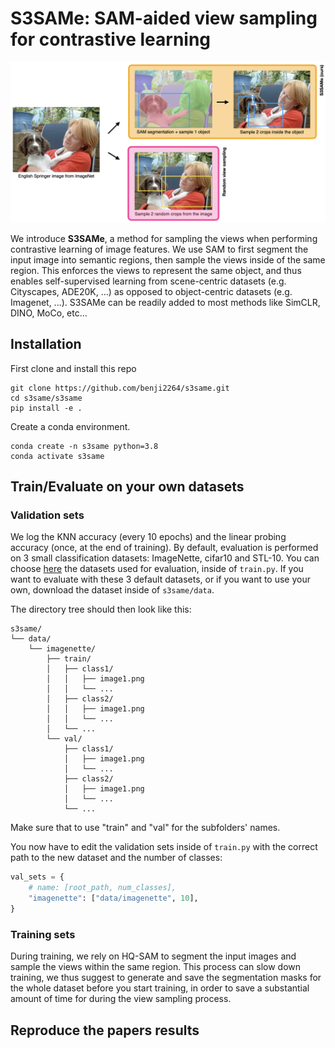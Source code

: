 # S3SAMe: SAM-aided view sampling for contrastive learning

![Main Figure](assets/s3same_figure.png?raw=true "Title")

We introduce **S3SAMe**, a method for sampling the views when performing contrastive learning of image features. We use SAM to first segment the input image into semantic regions, then sample the views inside of the same region. This enforces the views to represent the same object, and thus enables self-supervised learning from scene-centric datasets (e.g. Cityscapes, ADE20K, ...) as opposed to object-centric datasets (e.g. Imagenet, ...). S3SAMe can be readily added to most methods like SimCLR, DINO, MoCo, etc...

## Installation

First clone and install this repo 
```
git clone https://github.com/benji2264/s3same.git
cd s3same/s3same
pip install -e .
```

Create a conda environment.
```
conda create -n s3same python=3.8
conda activate s3same
```

## Train/Evaluate on your own datasets

### Validation sets

We log the KNN accuracy (every 10 epochs) and the linear probing accuracy (once, at the end of training). By default, evaluation is performed on 3 small classification datasets: ImageNette, cifar10 and STL-10. You can choose [here](https://github.com/benji2264/s3same/blob/45a222c1b3f1d30879cd63c44edefc3bf724a715/s3same/train.py#L32) the datasets used for evaluation, inside of ```train.py```. If you want to evaluate with these 3 default datasets, or if you want to use your own, download the dataset inside of ```s3same/data```.

The directory tree should then look like this:

```
s3same/
└── data/
    └── imagenette/
        ├── train/
        │   ├── class1/
        │   │   ├── image1.png
        │   │   └── ...
        │   ├── class2/
        │   │   ├── image1.png
        │   │   └── ...
        │   └── ...
        └── val/
            ├── class1/
            │   ├── image1.png
            │   └── ...
            ├── class2/
            │   ├── image1.png
            │   └── ...
            └── ...
```
Make sure that to use "train" and "val" for the subfolders' names. 

You now have to edit the validation sets inside of ```train.py``` with the correct path to the new dataset and the number of classes:

```python
val_sets = {
    # name: [root_path, num_classes],
    "imagenette": ["data/imagenette", 10],
}
```

### Training sets

During training, we rely on HQ-SAM to segment the input images and sample the views within the same region. This process can slow down training, we thus suggest to generate and save the segmentation masks for the whole dataset before you start training, in order to save a substantial amount of time for during the view sampling process.


## Reproduce the papers results







